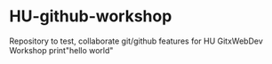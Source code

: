 # HU-github-workshop
Repository to test, collaborate git/github features for HU GitxWebDev Workshop
print"hello world"
